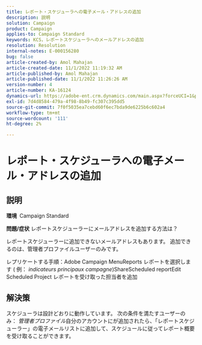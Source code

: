 ```yaml
---
title: レポート・スケジューラへの電子メール・アドレスの追加
description: 説明
solution: Campaign
product: Campaign
applies-to: Campaign Standard
keywords: KCS，レポートスケジューラへのメールアドレスの追加
resolution: Resolution
internal-notes: E-000156280
bug: false
article-created-by: Amol Mahajan
article-created-date: 11/1/2022 11:19:32 AM
article-published-by: Amol Mahajan
article-published-date: 11/1/2022 11:26:26 AM
version-number: 4
article-number: KA-16124
dynamics-url: https://adobe-ent.crm.dynamics.com/main.aspx?forceUCI=1&pagetype=entityrecord&etn=knowledgearticle&id=3863ba0a-d759-ed11-9561-6045bd006f95
exl-id: 7d4d8584-479a-4f98-8b49-fc307c395dd5
source-git-commit: 7f0f5035ea7cebd60f6ec7bda9de6225b6c602a4
workflow-type: tm+mt
source-wordcount: '111'
ht-degree: 2%

---
```


# レポート・スケジューラへの電子メール・アドレスの追加

## 説明

<b>環境 </b>
Campaign Standard


<b>問題/症状</b>
レポートスケジューラーにメールアドレスを追加する方法は？

レポートスケジューラーに追加できないメールアドレスもあります。 追加できるのは、管理者プロファイルユーザーのみです。

レプリケートする手順：Adobe Campaign MenuReports レポートを選択します ( 例： *indicateurs principaux campagne*)ShareScheduled reportEdit Scheduled Project レポートを受け取った担当者を追加


## 解決策


スケジューラは設計どおりに動作しています。 次の条件を満たすユーザーのみ： *管理者プロファイル*&#x200B;自分のアカウントにが追加されたら、「レポートスケジューラー」の電子メールリストに追加して、スケジュールに従ってレポート概要を受け取ることができます。
